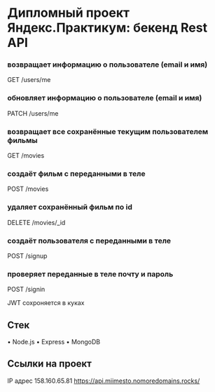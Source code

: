 # Дипломный проект Яндекс.Практикум: бекенд Rest API 

### возвращает информацию о пользователе (email и имя)
GET /users/me

### обновляет информацию о пользователе (email и имя)
PATCH /users/me

### возвращает все сохранённые текущим  пользователем фильмы
GET /movies

### создаёт фильм с переданными в теле
POST /movies

### удаляет сохранённый фильм по id
DELETE /movies/_id 

### создаёт пользователя с переданными в теле
POST /signup

### проверяет переданные в теле почту и пароль
POST /signin

JWT сохроняется в куках

## Стек

• Node.js
• Express
• MongoDB

## Ссылки на проект

IP адрес 158.160.65.81
https://api.miimesto.nomoredomains.rocks/
